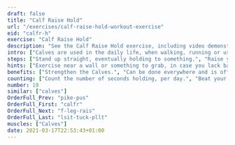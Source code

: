 ```yaml
---
draft: false
title: "Calf Raise Hold"
url: "/exercises/calf-raise-hold-workout-exercise"
eid: "calfr-h"
exercise: "Calf Raise Hold"
description: "See the Calf Raise Hold exercise, including video demonstration, instructions on how-to perform, benefits, activated body parts and related exercises."
intro: ["Calves are used in the daily life, when walking, running or using stairs. Standing in your toes is an easy exercise to strengthen your calves."]
steps: ["Stand up straight, eventually holding to something.", "Raise your heels until you are standing on your toes.", "Stay in this position."]
hints: ["Exercise near a wall or something to grab, in case you lack balance."]
benefits: ["Strengthen the Calves.", "Can be done everywhere and is office friendly."]
counting: ["Count the number of seconds holding, per day.", "Beat your own record, holding a few seconds linger than the previous record.", "Get used to stand on your toes in specific situations, such as waiting for something, while cooking, watching tv commercials or in the elevator."]
number: 19
similar: ["calves"]
OrderFull_Prev: "pike-pus"
OrderFull_First: "calfr"
OrderFull_Next: "f-leg-rais"
OrderFull_Last: "lsit-tuck-pllt"
muscles: ["Calves"]
date: 2021-03-17T22:53:43+01:00
---
```

